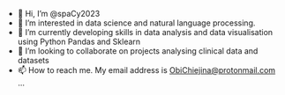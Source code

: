 - 👋 Hi, I’m @spaCy2023
- 👀 I’m interested in data science and natural language processing.
- 🌱 I’m currently developing skills in data analysis and data visualisation using Python Pandas and Sklearn 
- 💞️ I’m looking to collaborate on projects analysing clinical data and datasets
- 📫 How to reach me.  My email address is ObiChiejina@protonmail.com ...

<!---
spaCy2023/spaCy2023 is a ✨ special ✨ repository because its `README.md` (this file) appears on your GitHub profile.
You can click the Preview link to take a look at your changes.
--->
